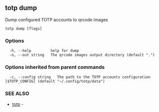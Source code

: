 ## totp dump

Dump configured TOTP accounts to qrcode images

```
totp dump [flags]
```

### Options

```
  -h, --help         help for dump
  -o, --out string   The qrcode images output directory (default ".")
```

### Options inherited from parent commands

```
  -c, --config string   The path to the TOTP accounts configuration [$TOTP_CONFIG] (default "~/.config/totp/data")
```

### SEE ALSO

* [totp](totp.md)	 - 

